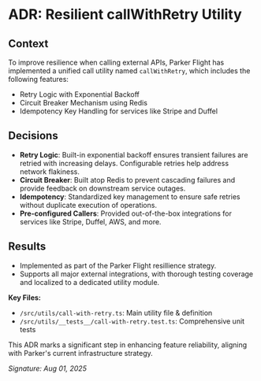 # ADR: Resilient callWithRetry Utility

## Context
To improve resilience when calling external APIs, Parker Flight has implemented a unified call utility named `callWithRetry`, which includes the following features:
- Retry Logic with Exponential Backoff
- Circuit Breaker Mechanism using Redis
- Idempotency Key Handling for services like Stripe and Duffel

## Decisions
- **Retry Logic**: Built-in exponential backoff ensures transient failures are retried with increasing delays. Configurable retries help address network flakiness.
- **Circuit Breaker**: Built atop Redis to prevent cascading failures and provide feedback on downstream service outages.
- **Idempotency**: Standardized key management to ensure safe retries without duplicate execution of operations.
- **Pre-configured Callers**: Provided out-of-the-box integrations for services like Stripe, Duffel, AWS, and more.

## Results
- Implemented as part of the Parker Flight resillience strategy.
- Supports all major external integrations, with thorough testing coverage and localized to a dedicated utility module.

**Key Files:**
- `/src/utils/call-with-retry.ts`: Main utility file & definition
- `/src/utils/__tests__/call-with-retry.test.ts`: Comprehensive unit tests

This ADR marks a significant step in enhancing feature reliability, aligning with Parker's current infrastructure strategy.

_Signature: Aug 01, 2025_
